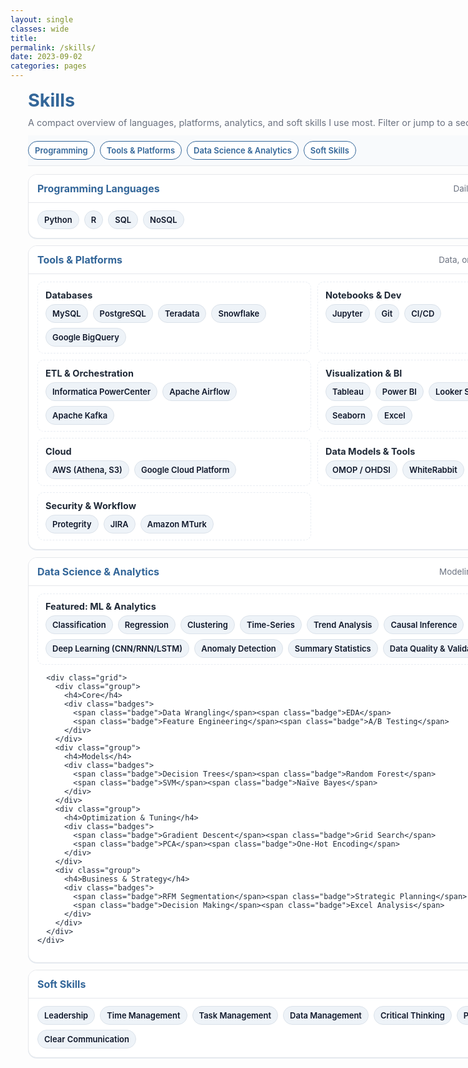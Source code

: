 ```yaml
---
layout: single
classes: wide
title:
permalink: /skills/
date: 2023-09-02
categories: pages
---
```


<link href="https://fonts.googleapis.com/css2?family=Inter:wght@400;600&display=swap" rel="stylesheet">

<style>
  :root{
    --brand:#336699; --ink:#1f2937; --muted:#6b7280;
    --card:#ffffff; --line:#e5e7eb; --ring:rgba(51,102,153,.12);
    --bg:#f8fafc;

    /* Left edge + max width for this page */
    --edge: clamp(16px, 3vw, 28px);     /* how close to the very left we sit */
    --wrap-max: 1200px;                 /* widen containers */
  }

  /* ===== OVERRIDES: break out of Minimal Mistakes centering on THIS PAGE ===== */
  @media (min-width: 900px){
    /* kill sidebar if present */
    .layout--single .sidebar,
    .layout--single .page__sidebar{ display:none !important; }

    /* drop the theme flex and centering; give us full width */
    .layout--single .page{ display:block !important; }
    .layout--single .page__inner-wrap{ padding-left:0 !important; padding-right:0 !important; }
    .layout--single .page__content{
      max-width:none !important; width:100% !important;
      margin:0 !important; padding:0 !important;
    }
    .initial-content{ max-width:none !important; }
  }

  /* ===== Page wrapper (LEFT-ALIGNED, not centered) ===== */
  .skills-wrap{
    font-family:'Inter',system-ui,-apple-system,Segoe UI,Roboto,Helvetica,Arial,sans-serif;
    color:var(--ink);
    width: min(var(--wrap-max), calc(100vw - var(--edge) - 16px)); /* 16px right breathing room */
    margin-left: var(--edge);     /* ← stick to the left */
    margin-right: 16px;
    box-sizing:border-box;
  }

  h1.page-title{ color:var(--brand); margin:.25rem 0 .6rem; font-size:clamp(24px,3vw,30px); }
  p.page-sub{ color:var(--muted); font-size:14.5px; margin:0 0 .8rem; }

  /* Sticky nav + filter */
  .topbar{
    position:sticky; top:0; z-index:1; background:var(--bg);
    border-bottom:1px solid var(--line); padding:8px 0; margin-bottom:.8rem;
    display:flex; flex-wrap:wrap; gap:8px; align-items:center;
  }
  .pills{ display:flex; gap:8px; flex-wrap:wrap; }
  .pill-link{
    text-decoration:none; color:var(--brand); border:1px solid var(--brand);
    background:#fff; padding:6px 10px; border-radius:999px; font-weight:600; font-size:13px;
  }
  .filter{ margin-left:auto; display:flex; align-items:center; gap:8px; }
  .filter input{
    padding:7px 10px; border:1px solid var(--line); border-radius:10px;
    font-size:14px; width:180px; background:#fff;
  }

  /* Cards */
  .card{
    background:var(--card); border:1px solid var(--line); border-radius:14px;
    box-shadow:0 1px 0 var(--ring); margin:.7rem 0; overflow:hidden;
  }
  .card-header{
    display:flex; justify-content:space-between; align-items:center;
    padding:12px 14px; background:#fff;
  }
  .card-title{ font-weight:700; color:var(--brand); font-size:16px; }
  .card-sub{ color:var(--muted); font-size:13.5px; }
  .card-body{ padding:12px 14px 14px; border-top:1px solid var(--line); }

  /* Grid inside cards (widens nicely) */
  .grid{ display:grid; gap:10px; grid-template-columns: repeat(1, minmax(0,1fr)); }
  @media (min-width:760px){ .grid{ grid-template-columns: repeat(2, minmax(0,1fr)); } }
  @media (min-width:980px){ .grid{ grid-template-columns: repeat(3, minmax(0,1fr)); } }

  /* Groups within a card */
  .group{
    border:1px dashed #e9edf3; border-radius:10px; padding:10px 12px; background:#fff;
  }
  .group h4{ margin:.1rem 0 .4rem; font-size:14.5px; color:var(--ink); }

  /* Badges */
  .badges{ display:flex; flex-wrap:wrap; gap:8px; }
  .badge{
    display:inline-flex; align-items:center; gap:6px;
    padding:6px 10px; font-size:13px; font-weight:600;
    background:#eef3f8; color:#0f172a; border:1px solid #dbe2ea; border-radius:999px;
  }

  /* Hide helper when using filter */
  .hidden-by-filter{ display:none !important; }
</style>

<div class="skills-wrap">
  <h1 class="page-title">Skills</h1>
  <p class="page-sub">A compact overview of languages, platforms, analytics, and soft skills I use most. Filter or jump to a section.</p>

  <div class="topbar">
    <div class="pills">
      <a class="pill-link" href="#prog">Programming</a>
      <a class="pill-link" href="#tools">Tools & Platforms</a>
      <a class="pill-link" href="#ds">Data Science & Analytics</a>
      <a class="pill-link" href="#soft">Soft Skills</a>
    </div>
    <div class="filter" aria-label="Skill filter">
      <input id="skillFilter" type="search" placeholder="Filter skills…">
    </div>
  </div>

  <!-- PROGRAMMING -->
  <section class="card" id="prog">
    <div class="card-header">
      <div class="card-title">Programming Languages</div>
      <div class="card-sub">Daily drivers & working knowledge</div>
    </div>
    <div class="card-body">
      <div class="badges">
        <span class="badge">Python</span>
        <span class="badge">R</span>
        <span class="badge">SQL</span>
        <span class="badge">NoSQL</span>
      </div>
    </div>
  </section>

  <!-- TOOLS & PLATFORMS -->
  <section class="card" id="tools">
    <div class="card-header">
      <div class="card-title">Tools & Platforms</div>
      <div class="card-sub">Data, orchestration, BI, cloud, security</div>
    </div>
    <div class="card-body">
      <div class="grid">
        <div class="group">
          <h4>Databases</h4>
          <div class="badges">
            <span class="badge">MySQL</span><span class="badge">PostgreSQL</span>
            <span class="badge">Teradata</span><span class="badge">Snowflake</span>
            <span class="badge">Google&nbsp;BigQuery</span>
          </div>
        </div>
        <div class="group">
          <h4>Notebooks & Dev</h4>
          <div class="badges">
            <span class="badge">Jupyter</span><span class="badge">Git</span><span class="badge">CI/CD</span>
          </div>
        </div>
        <div class="group">
          <h4>ETL & Orchestration</h4>
          <div class="badges">
            <span class="badge">Informatica PowerCenter</span><span class="badge">Apache Airflow</span>
            <span class="badge">Apache Kafka</span>
          </div>
        </div>
        <div class="group">
          <h4>Visualization & BI</h4>
          <div class="badges">
            <span class="badge">Tableau</span><span class="badge">Power BI</span>
            <span class="badge">Looker Studio</span><span class="badge">Plotly</span>
            <span class="badge">Seaborn</span><span class="badge">Excel</span>
          </div>
        </div>
        <div class="group">
          <h4>Cloud</h4>
          <div class="badges">
            <span class="badge">AWS (Athena, S3)</span><span class="badge">Google Cloud Platform</span>
          </div>
        </div>
        <div class="group">
          <h4>Data Models & Tools</h4>
          <div class="badges">
            <span class="badge">OMOP / OHDSI</span><span class="badge">WhiteRabbit</span>
          </div>
        </div>
        <div class="group">
          <h4>Security & Workflow</h4>
          <div class="badges">
            <span class="badge">Protegrity</span><span class="badge">JIRA</span>
            <span class="badge">Amazon MTurk</span>
          </div>
        </div>
      </div>
    </div>
  </section>

  <!-- DATA SCIENCE & ANALYTICS -->
  <section class="card" id="ds">
    <div class="card-header">
      <div class="card-title">Data Science & Analytics</div>
      <div class="card-sub">Modeling, evaluation, experimentation</div>
    </div>
    <div class="card-body">
      <div class="group" style="margin-bottom:10px;">
        <h4 style="margin:.1rem 0 .35rem;">Featured: ML & Analytics</h4>
        <div class="badges">
          <span class="badge">Classification</span><span class="badge">Regression</span>
          <span class="badge">Clustering</span><span class="badge">Time-Series</span>
          <span class="badge">Trend Analysis</span><span class="badge">Causal Inference</span>
          <span class="badge">Deep Learning (CNN/RNN/LSTM)</span>
          <span class="badge">Anomaly Detection</span><span class="badge">Summary Statistics</span>
          <span class="badge">Data Quality &amp; Validation</span>
        </div>
      </div>

      <div class="grid">
        <div class="group">
          <h4>Core</h4>
          <div class="badges">
            <span class="badge">Data Wrangling</span><span class="badge">EDA</span>
            <span class="badge">Feature Engineering</span><span class="badge">A/B Testing</span>
          </div>
        </div>
        <div class="group">
          <h4>Models</h4>
          <div class="badges">
            <span class="badge">Decision Trees</span><span class="badge">Random Forest</span>
            <span class="badge">SVM</span><span class="badge">Naïve Bayes</span>
          </div>
        </div>
        <div class="group">
          <h4>Optimization & Tuning</h4>
          <div class="badges">
            <span class="badge">Gradient Descent</span><span class="badge">Grid Search</span>
            <span class="badge">PCA</span><span class="badge">One-Hot Encoding</span>
          </div>
        </div>
        <div class="group">
          <h4>Business & Strategy</h4>
          <div class="badges">
            <span class="badge">RFM Segmentation</span><span class="badge">Strategic Planning</span>
            <span class="badge">Decision Making</span><span class="badge">Excel Analysis</span>
          </div>
        </div>
      </div>
    </div>
  </section>

  <!-- SOFT SKILLS -->
  <section class="card" id="soft">
    <div class="card-header">
      <div class="card-title">Soft Skills</div>
      <div class="card-sub">How I like to work</div>
    </div>
    <div class="card-body">
      <div class="badges">
        <span class="badge">Leadership</span><span class="badge">Time Management</span>
        <span class="badge">Task Management</span><span class="badge">Data Management</span>
        <span class="badge">Critical Thinking</span><span class="badge">Problem Solving</span>
        <span class="badge">Clear Communication</span>
      </div>
    </div>
  </section>
</div>

<script>
  // Simple client-side filter (matches text of badges and headings)
  const input = document.getElementById('skillFilter');
  if (input){
    input.addEventListener('input', () => {
      const q = input.value.trim().toLowerCase();
      document.querySelectorAll('.card').forEach(card => {
        const text = card.innerText.toLowerCase();
        card.classList.toggle('hidden-by-filter', !(q === '' || text.includes(q)));
      });
    });
  }
</script>
